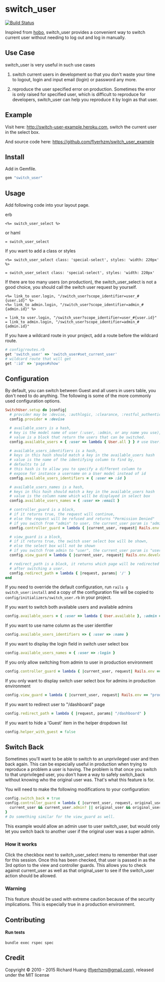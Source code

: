 # switch_user

[![Build Status](https://secure.travis-ci.org/flyerhzm/switch_user.png)](http://travis-ci.org/flyerhzm/switch_user)

Inspired from [hobo][0], switch_user provides a convenient way to switch current user without needing to log out and log in manually.

## Use Case

switch_user is very useful in such use cases

1. switch current users in development so that you don't waste your time to logout, login and input email (login) or password any more.

2. reproduce the user specified error on production. Sometimes the error is only raised for specified user, which is difficult to reproduce for developers, switch_user can help you reproduce it by login as that user.

## Example

Visit here: <http://switch-user-example.heroku.com>, switch the current user in the select box.

And source code here: <https://github.com/flyerhzm/switch_user_example>

## Install

Add in Gemfile.
```ruby
gem "switch_user"
```
## Usage

Add following code into your layout page.

erb

    <%= switch_user_select %>

or haml

    = switch_user_select

If you want to add a class or styles
    
    <%= switch_user_select class: 'special-select', styles: 'width: 220px' %>
    
    = switch_user_select class: 'special-select', styles: 'width: 220px'
    
If there are too many users (on production), the switch_user_select is not a good choice, you should call the switch user request by yourself.

    <%= link_to user.login, "/switch_user?scope_identifier=user_#{user.id}" %>
    <%= link_to admin.login, "/switch_user?scope_identifier=admin_#{admin.id}" %>

    = link_to user.login, "/switch_user?scope_identifier=user_#{user.id}"
    = link_to admin.login, "/switch_user?scope_identifier=admin_#{admin.id}"

If you have a wildcard route in your project, add a route before the wildcard route.
```ruby
# config/routes.rb
get 'switch_user' => 'switch_user#set_current_user'
# wildcard route that will get
get ':id' => 'pages#show'
```
## Configuration

By default, you can switch between Guest and all users in users table, you don't need to do anything. The following is some of the more commonly used configuration options.
```ruby
SwitchUser.setup do |config|
  # provider may be :devise, :authlogic, :clearance, :restful_authentication or :sorcery
  config.provider = :devise

  # available_users is a hash,
  # key is the model name of user (:user, :admin, or any name you use),
  # value is a block that return the users that can be switched.
  config.available_users = { :user => lambda { User.all } } # use User.scoped instead for rails 3.2

  # available_users_identifiers is a hash,
  # keys in this hash should match a key in the available_users hash
  # value is the name of the identifying column to find by,
  # defaults to id
  # this hash is to allow you to specify a different column to
  # expose for instance a username on a User model instead of id
  config.available_users_identifiers = { :user => :id }

  # available_users_names is a hash,
  # keys in this hash should match a key in the available_users hash
  # value is the column name which will be displayed in select box
  config.available_users_names = { :user => :email }

  # controller_guard is a block,
  # if it returns true, the request will continue,
  # else the request will be refused and returns "Permission Denied"
  # if you switch from "admin" to user, the current_user param is "admin"
  config.controller_guard = lambda { |current_user, request| Rails.env.development? }

  # view_guard is a block,
  # if it returns true, the switch user select box will be shown,
  # else the select box will not be shown
  # if you switch from admin to "user", the current_user param is "user"
  config.view_guard = lambda { |current_user, request| Rails.env.development? }

  # redirect_path is a block, it returns which page will be redirected
  # after switching a user.
  config.redirect_path = lambda { |request, params| '/' }
end
```
If you need to override the default configuration, run <code>rails g switch_user:install</code> and a copy of the configuration file will be copied to <code>config/initializers/switch_user.rb</code> in your project.

If you want to switch both available users and available admins
```ruby
config.available_users = { :user => lambda { User.available }, :admin => lambda { Admin.available } }
```
If you want to use name column as the user identifier
```ruby
config.available_users_identifiers => { :user => :name }
```
If you want to display the login field in switch user select box
```ruby
config.available_users_names = { :user => :login }
```
If you only allow switching from admin to user in production environment
```ruby
config.controller_guard = lambda { |current_user, request| Rails.env == "production" and current_user.admin? }
```
If you only want to display switch user select box for admins in production environment
```ruby
config.view_guard = lambda { |current_user, request| Rails.env == "production" and current_user and current_user.admin? }
```
If you want to redirect user to "/dashboard" page
```ruby
config.redirect_path = lambda { |request, params| "/dashboard" }
```
If you want to hide a 'Guest' item in the helper dropdown list
```ruby
config.helper_with_guest = false
```
## Switch Back
Sometimes you'll want to be able to switch to an unprivileged user and then back again. This can be especially useful in production when trying to reproduce a problem a user is having. The problem is that once you switch to that unprivileged user, you don't have a way to safely switch_back without knowing who the original user was. That's what this feature is for.

You will need to make the following modifications to your configuration:
```ruby
config.switch_back = true
config.controller_guard = lambda { |current_user, request, original_user|
  current_user && current_user.admin? || original_user && original_user.super_admin?
}
# Do something similar for the view_guard as well.
```
This example would allow an admin user to user switch_user, but would only let you switch back to another user if the original user was a super admin.

### How it works

Click the checkbox next to switch_user_select menu to remember that user for this session. Once this
has been checked, that user is passed in as the 3rd option to the view and controller guards.
This allows you to check against current_user as well as that original_user to see if the
switch_user action should be allowed.

### Warning

This feature should be used with extreme caution because of the security implications. This is especially true in a production environment.

## Contributing

#### Run tests

`bundle exec rspec spec`

## Credit

Copyright © 2010 - 2015 Richard Huang (flyerhzm@gmail.com), released under the MIT license

[0]: https://github.com/tablatom/hobo
